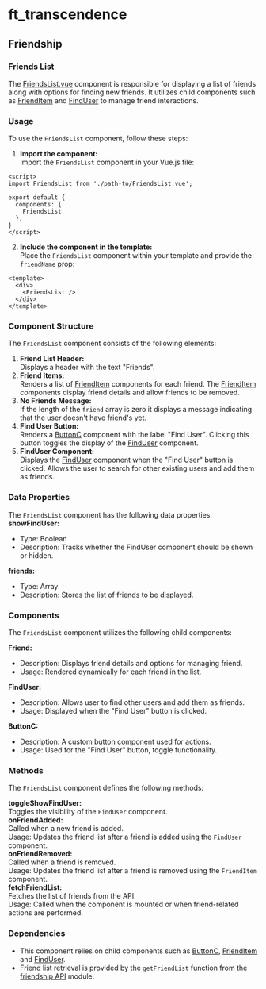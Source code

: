 # ft_transcendence
## Friendship
### Friends List
The [FriendsList.vue](../../../frontend/src/components/user/friends/FriendsList.vue) component is responsible for displaying a list of friends along with options for finding new friends. It utilizes child components such as [FriendItem](../../../frontend/src/components/user/friends/FriendItem.vue) and [FindUser](../../../frontend/src/components/user/friends/FindUser.vue) to manage friend interactions.  

### Usage
To use the `FriendsList` component, follow these steps:

1. **Import the component:**  
Import the `FriendsList` component in your Vue.js file:
```
<script>
import FriendsList from './path-to/FriendsList.vue';

export default {
  components: {
    FriendsList
  },
}
</script>
```
2. **Include the component in the template:**  
Place the `FriendsList` component within your template and provide the `friendName` prop:
```
<template>
  <div>
    <FriendsList />
  </div>
</template>
```

### Component Structure
The `FriendsList` component consists of the following elements:  
1. **Friend List Header:**  
Displays a header with the text "Friends".  
2. **Friend Items:**  
Renders a list of [FriendItem](../../../frontend/src/components/user/friends/FriendItem.vue) components for each friend. The [FriendItem](../../../frontend/src/components/user/friends/FriendItem.vue) components display friend details and allow friends to be removed.  
3. **No Friends Message:**  
If the length of the `friend` array is zero it displays a message indicating that the user doesn't have friend's yet.  
4. **Find User Button:**  
Renders a [ButtonC](../../../frontend/src/components/Button.vue) component with the label "Find User". Clicking this button toggles the display of the [FindUser](../../../frontend/src/components/user/friends/FindUser.vue) component.  
5. **FindUser Component:**  
Displays the [FindUser](../../../frontend/src/components/user/friends/FindUser.vue) component when the "Find User" button is clicked. Allows the user to search for other existing users and add them as friends.  

### Data Properties
The `FriendsList` component has the following data properties:  
**showFindUser:**
- Type: Boolean  
- Description: Tracks whether the FindUser component should be shown or hidden.  

**friends:**
- Type: Array  
- Description: Stores the list of friends to be displayed.  

### Components
The `FriendsList` component utilizes the following child components:

**Friend:**  
- Description: Displays friend details and options for managing friend.  
- Usage: Rendered dynamically for each friend in the list.  

**FindUser:**  
- Description: Allows user to find other users and add them as friends.  
- Usage: Displayed when the "Find User" button is clicked.  

**ButtonC:**  
- Description: A custom button component used for actions.  
- Usage: Used for the "Find User" button, toggle functionality.  

### Methods
The `FriendsList` component defines the following methods:

**toggleShowFindUser:**  
Toggles the visibility of the `FindUser` component.  
**onFriendAdded:**  
Called when a new friend is added.  
Usage: Updates the friend list after a friend is added using the `FindUser` component.  
**onFriendRemoved:**  
Called when a friend is removed.  
Usage: Updates the friend list after a friend is removed using the `FriendItem` component.  
**fetchFriendList:**  
Fetches the list of friends from the API.  
Usage: Called when the component is mounted or when friend-related actions are performed.  

### Dependencies
- This component relies on child components such as [ButtonC](../../../frontend/src/components/Button.vue), [FriendItem](../../../frontend/src/components/user/friends/FriendItem.vue) and [FindUser](../../../frontend/src/components/user/friends/FindUser.vue).  
- Friend list retrieval is provided by the `getFriendList` function from the [friendship API](../../../frontend/src/components/user/friends/api/friendship.api.ts) module.  
